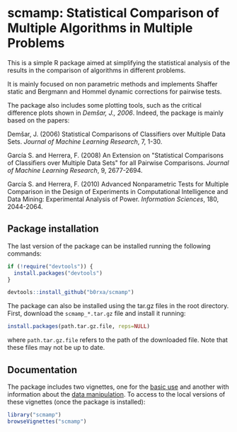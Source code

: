 # scmamp: Statistical Comparison of Multiple Algorithms in Multiple Problems
This is a simple R package aimed at simplifying the statistical analysis of the results in the comparison of algorithms in different problems.

It is mainly focused on non parametric methods and implements Shaffer static and Bergmann and Hommel dynamic corrections for pairwise tests.

The package also includes some plotting tools, such as the critical difference plots shown in _Demšar, J., 2006_. Indeed, the package is mainly based on the papers:

Demšar, J. (2006) Statistical Comparisons of Classifiers over Multiple Data Sets. _Journal of Machine Learning Research_, 7, 1-30.

García S. and Herrera, F. (2008) An Extension on "Statistical Comparisons of Classifiers over Multiple Data Sets" for all Pairwise Comparisons. _Journal of Machine Learning Research_, 9, 2677-2694.

García S. and Herrera, F. (2010) Advanced Nonparametric Tests for Multiple Comparison in the Design of Experiments in Computational Intelligence and Data Mining: Experimental Analysis of Power. _Information Sciences_, 180, 2044-2064.


## Package installation

The last version of the package can be installed running the following commands:

```r
if (!require("devtools")) {
  install.packages("devtools")
}

devtools::install_github("b0rxa/scmamp")
```
The package can also be installed using the tar.gz files in the root directory. First, download the `scmamp_*.tar.gz` file and install it running:

```r
install.packages(path.tar.gz.file, reps=NULL)
```

where `path.tar.gz.file` refers to the path of the downloaded file. Note that these files may not be up to date.


## Documentation

The package includes two vignettes, one for the [basic use](http://htmlpreview.github.io/?https://github.com/b0rxa/scmamp/blob/master/inst/doc/Statistical_comparison_of_multiple_algorithms_in_multiple_problems.html) and another with information about the [data manipulation](http://htmlpreview.github.io/?https://raw.githubusercontent.com/b0rxa/scmamp/master/inst/doc/Data_loading_and_manipulation.html). To access to the local versions of these vignettes (once the package is installed):

```r
library("scmamp")
browseVignettes("scmamp")
``` 

